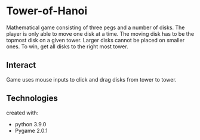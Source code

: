 # Tower-of-Hanoi
Mathematical game consisting of three pegs and a number of disks. The player is only able to move one disk at a time. The moving disk has to be the topmost disk on a given tower. Larger disks cannot be placed on smaller ones. To win, get all disks to the right most tower.

## Interact
Game uses mouse inputs to click and drag disks from tower to tower. 

## Technologies
created with:
* python 3.9.0
* Pygame 2.0.1
